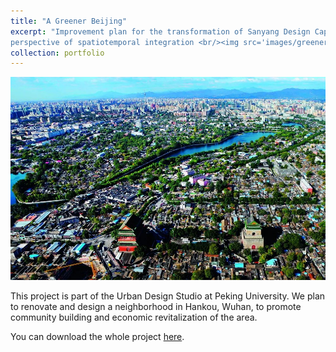 ```yaml
---
title: "A Greener Beijing"
excerpt: "Improvement plan for the transformation of Sanyang Design Capital from the 
perspective of spatiotemporal integration <br/><img src='images/greener_beijing.png'>"
collection: portfolio
---
```


<img src='images/greener_beijing.png'>

This project is part of the Urban Design Studio at Peking University. We plan to renovate 
and design a neighborhood in Hankou, Wuhan, to promote community building and economic 
revitalization of the area.

You can download the whole project [here](#).
